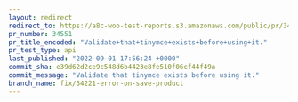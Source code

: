 ```yaml
---
layout: redirect
redirect_to: https://a8c-woo-test-reports.s3.amazonaws.com/public/pr/34551/api/index.html
pr_number: 34551
pr_title_encoded: "Validate+that+tinymce+exists+before+using+it."
pr_test_type: api
last_published: "2022-09-01 17:56:24 +0000"
commit_sha: e39d62d2ce9c548d6b4423e8fe510f06cf44f49a
commit_message: "Validate that tinymce exists before using it."
branch_name: fix/34221-error-on-save-product
---
```

